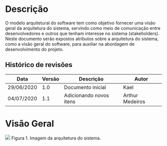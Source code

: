 # Descrição
O modelo arquitetural do software tem como objetivo fornecer uma visão geral da arquitetura do sistema, servindo como meio de comunicação entre desenvolvedores e outros que tenham interesse no sistema (stakeholders). Neste documento serão expostos atributos sobre a arquitetura do sistema, como a visão geral do software, para auxiliar na abordagem de desenvolvimento do projeto.

## Histórico de revisões
Data        | Versão | Descrição                                                      | Autor
------------|--------|----------------------------------------------------------------|--------------------
29/06/2020  | 1.0    | Documento inicial                                              | Kael
04/07/2020  | 1.1    | Adicionando novos itens                                        | Arthur Medeiros

# Visão Geral
<img src="https://image.slidesharecdn.com/introduoaarquiteturadesistemas-100818131112-phpapp02/95/introduo-a-arquitetura-de-sistemas-10-728.jpg?cb=1282137235" />
Figura 1. Imagem da arquitetura do sistema.
